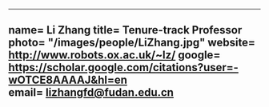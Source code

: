 ---
name= Li Zhang 
title= Tenure-track Professor 
photo= "/images/people/LiZhang.jpg" 
website= http://www.robots.ox.ac.uk/~lz/ 
google= https://scholar.google.com/citations?user=-wOTCE8AAAAJ&hl=en  
email= lizhangfd@fudan.edu.cn
---